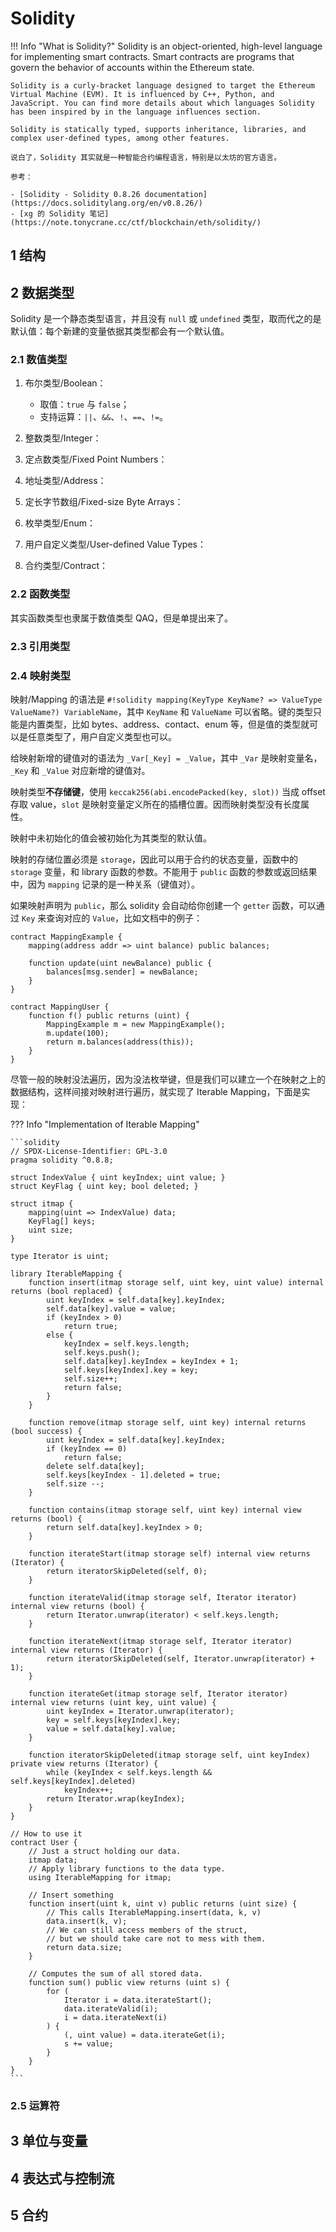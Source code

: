 # Solidity

!!! Info "What is Solidity?"
    Solidity is an object-oriented, high-level language for implementing smart contracts. Smart contracts are programs that govern the behavior of accounts within the Ethereum state.

    Solidity is a curly-bracket language designed to target the Ethereum Virtual Machine (EVM). It is influenced by C++, Python, and JavaScript. You can find more details about which languages Solidity has been inspired by in the language influences section.

    Solidity is statically typed, supports inheritance, libraries, and complex user-defined types, among other features.

    说白了，Solidity 其实就是一种智能合约编程语言，特别是以太坊的官方语言。

    参考：

    - [Solidity - Solidity 0.8.26 documentation](https://docs.soliditylang.org/en/v0.8.26/)
    - [xg 的 Solidity 笔记](https://note.tonycrane.cc/ctf/blockchain/eth/solidity/)

## 1 结构

## 2 数据类型

Solidity 是一个静态类型语言，并且没有 `null` 或 `undefined` 类型，取而代之的是默认值：每个新建的变量依据其类型都会有一个默认值。

### 2.1 数值类型

1. 布尔类型/Boolean：

    - 取值：`true` 与 `false`；
    - 支持运算：`||`、`&&`、`!`、`==`、`!=`。

2. 整数类型/Integer：

3. 定点数类型/Fixed Point Numbers：

4. 地址类型/Address：

5. 定长字节数组/Fixed-size Byte Arrays：

6. 枚举类型/Enum：

7. 用户自定义类型/User-defined Value Types：

8. 合约类型/Contract：

### 2.2 函数类型

其实函数类型也隶属于数值类型 QAQ，但是单提出来了。

### 2.3 引用类型

### 2.4 映射类型

映射/Mapping 的语法是 `#!solidity mapping(KeyType KeyName? => ValueType ValueName?) VariableName`，其中 `KeyName` 和 `ValueName` 可以省略。键的类型只能是内置类型，比如 bytes、address、contact、enum 等，但是值的类型就可以是任意类型了，用户自定义类型也可以。

给映射新增的键值对的语法为 `_Var[_Key] = _Value`，其中 `_Var` 是映射变量名，`_Key` 和 `_Value` 对应新增的键值对。

映射类型**不存储键**，使用 `keccak256(abi.encodePacked(key, slot))` 当成 offset 存取 value，`slot` 是映射变量定义所在的插槽位置。因而映射类型没有长度属性。

映射中未初始化的值会被初始化为其类型的默认值。

映射的存储位置必须是 `storage`，因此可以用于合约的状态变量，函数中的 `storage` 变量，和 library 函数的参数。不能用于 `public` 函数的参数或返回结果中，因为 `mapping` 记录的是一种关系（键值对）。

如果映射声明为 `public`，那么 solidity 会自动给你创建一个 `getter` 函数，可以通过 `Key` 来查询对应的 `Value`，比如文档中的例子：

```solidity
contract MappingExample {
    mapping(address addr => uint balance) public balances;

    function update(uint newBalance) public {
        balances[msg.sender] = newBalance;
    }
}

contract MappingUser {
    function f() public returns (uint) {
        MappingExample m = new MappingExample();
        m.update(100);
        return m.balances(address(this));
    }
}
```

尽管一般的映射没法遍历，因为没法枚举键，但是我们可以建立一个在映射之上的数据结构，这样间接对映射进行遍历，就实现了 Iterable Mapping，下面是实现：

??? Info "Implementation of Iterable Mapping"

    ```solidity
    // SPDX-License-Identifier: GPL-3.0
    pragma solidity ^0.8.8;

    struct IndexValue { uint keyIndex; uint value; }
    struct KeyFlag { uint key; bool deleted; }

    struct itmap {
        mapping(uint => IndexValue) data;
        KeyFlag[] keys;
        uint size;
    }

    type Iterator is uint;

    library IterableMapping {
        function insert(itmap storage self, uint key, uint value) internal returns (bool replaced) {
            uint keyIndex = self.data[key].keyIndex;
            self.data[key].value = value;
            if (keyIndex > 0)
                return true;
            else {
                keyIndex = self.keys.length;
                self.keys.push();
                self.data[key].keyIndex = keyIndex + 1;
                self.keys[keyIndex].key = key;
                self.size++;
                return false;
            }
        }

        function remove(itmap storage self, uint key) internal returns (bool success) {
            uint keyIndex = self.data[key].keyIndex;
            if (keyIndex == 0)
                return false;
            delete self.data[key];
            self.keys[keyIndex - 1].deleted = true;
            self.size --;
        }

        function contains(itmap storage self, uint key) internal view returns (bool) {
            return self.data[key].keyIndex > 0;
        }

        function iterateStart(itmap storage self) internal view returns (Iterator) {
            return iteratorSkipDeleted(self, 0);
        }

        function iterateValid(itmap storage self, Iterator iterator) internal view returns (bool) {
            return Iterator.unwrap(iterator) < self.keys.length;
        }

        function iterateNext(itmap storage self, Iterator iterator) internal view returns (Iterator) {
            return iteratorSkipDeleted(self, Iterator.unwrap(iterator) + 1);
        }

        function iterateGet(itmap storage self, Iterator iterator) internal view returns (uint key, uint value) {
            uint keyIndex = Iterator.unwrap(iterator);
            key = self.keys[keyIndex].key;
            value = self.data[key].value;
        }

        function iteratorSkipDeleted(itmap storage self, uint keyIndex) private view returns (Iterator) {
            while (keyIndex < self.keys.length && self.keys[keyIndex].deleted)
                keyIndex++;
            return Iterator.wrap(keyIndex);
        }
    }

    // How to use it
    contract User {
        // Just a struct holding our data.
        itmap data;
        // Apply library functions to the data type.
        using IterableMapping for itmap;

        // Insert something
        function insert(uint k, uint v) public returns (uint size) {
            // This calls IterableMapping.insert(data, k, v)
            data.insert(k, v);
            // We can still access members of the struct,
            // but we should take care not to mess with them.
            return data.size;
        }

        // Computes the sum of all stored data.
        function sum() public view returns (uint s) {
            for (
                Iterator i = data.iterateStart();
                data.iterateValid(i);
                i = data.iterateNext(i)
            ) {
                (, uint value) = data.iterateGet(i);
                s += value;
            }
        }
    }
    ```


### 2.5 运算符

## 3 单位与变量

## 4 表达式与控制流


## 5 合约
